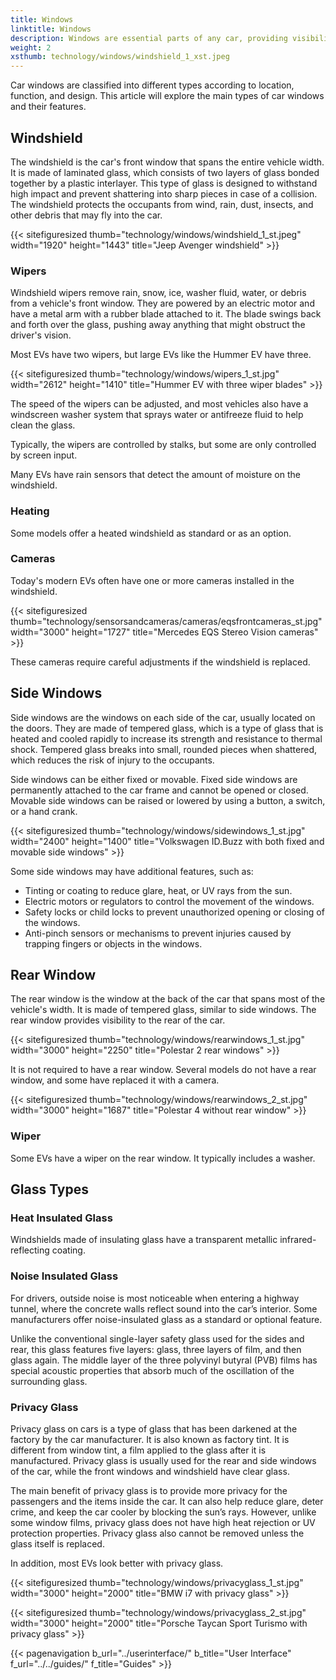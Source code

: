 ```yaml
---
title: Windows
linktitle: Windows
description: Windows are essential parts of any car, providing visibility, ventilation, protection, and comfort to the driver and passengers.
weight: 2
xsthumb: technology/windows/windshield_1_xst.jpeg
---
```

<!-- markdownlint-disable MD033 -->

Car windows are classified into different types according to location, function, and design. This article will explore the main types of car windows and their features.

## Windshield

The windshield is the car's front window that spans the entire vehicle width. It is made of laminated glass, which consists of two layers of glass bonded together by a plastic interlayer. This type of glass is designed to withstand high impact and prevent shattering into sharp pieces in case of a collision. The windshield protects the occupants from wind, rain, dust, insects, and other debris that may fly into the car.

{{< sitefiguresized thumb="technology/windows/windshield_1_st.jpeg" width="1920" height="1443" title="Jeep Avenger windshield" >}}

### Wipers

Windshield wipers remove rain, snow, ice, washer fluid, water, or debris from a vehicle's front window. They are powered by an electric motor and have a metal arm with a rubber blade attached to it. The blade swings back and forth over the glass, pushing away anything that might obstruct the driver's vision.

Most EVs have two wipers, but large EVs like the Hummer EV have three.

{{< sitefiguresized thumb="technology/windows/wipers_1_st.jpg" width="2612" height="1410" title="Hummer EV with three wiper blades" >}}

The speed of the wipers can be adjusted, and most vehicles also have a windscreen washer system that sprays water or antifreeze fluid to help clean the glass.

Typically, the wipers are controlled by stalks, but some are only controlled by screen input.

Many EVs have rain sensors that detect the amount of moisture on the windshield.

### Heating

Some models offer a heated windshield as standard or as an option.

### Cameras

Today's modern EVs often have one or more cameras installed in the windshield.

{{< sitefiguresized thumb="technology/sensorsandcameras/cameras/eqsfrontcameras_st.jpg" width="3000" height="1727" title="Mercedes EQS Stereo Vision cameras" >}}

These cameras require careful adjustments if the windshield is replaced.

## Side Windows

Side windows are the windows on each side of the car, usually located on the doors. They are made of tempered glass, which is a type of glass that is heated and cooled rapidly to increase its strength and resistance to thermal shock. Tempered glass breaks into small, rounded pieces when shattered, which reduces the risk of injury to the occupants.

Side windows can be either fixed or movable. Fixed side windows are permanently attached to the car frame and cannot be opened or closed. Movable side windows can be raised or lowered by using a button, a switch, or a hand crank.

{{< sitefiguresized thumb="technology/windows/sidewindows_1_st.jpg" width="2400" height="1400" title="Volkswagen ID.Buzz with both fixed and movable side windows" >}}

Some side windows may have additional features, such as:

- Tinting or coating to reduce glare, heat, or UV rays from the sun.
- Electric motors or regulators to control the movement of the windows.
- Safety locks or child locks to prevent unauthorized opening or closing of the windows.
- Anti-pinch sensors or mechanisms to prevent injuries caused by trapping fingers or objects in the windows.

## Rear Window

The rear window is the window at the back of the car that spans most of the vehicle's width. It is made of tempered glass, similar to side windows. The rear window provides visibility to the rear of the car.

{{< sitefiguresized thumb="technology/windows/rearwindows_1_st.jpg" width="3000" height="2250" title="Polestar 2 rear windows" >}}

It is not required to have a rear window. Several models do not have a rear window, and some have replaced it with a camera.

{{< sitefiguresized thumb="technology/windows/rearwindows_2_st.jpg" width="3000" height="1687" title="Polestar 4 without rear window" >}}

### Wiper

Some EVs have a wiper on the rear window. It typically includes a washer.

## Glass Types

### Heat Insulated Glass

Windshields made of insulating glass have a transparent metallic infrared-reflecting coating.

### Noise Insulated Glass

For drivers, outside noise is most noticeable when entering a highway tunnel, where the concrete walls reflect sound into the car’s interior. Some manufacturers offer noise-insulated glass as a standard or optional feature.

Unlike the conventional single-layer safety glass used for the sides and rear, this glass features five layers: glass, three layers of film, and then glass again. The middle layer of the three polyvinyl butyral (PVB) films has special acoustic properties that absorb much of the oscillation of the surrounding glass.

### Privacy Glass

Privacy glass on cars is a type of glass that has been darkened at the factory by the car manufacturer. It is also known as factory tint. It is different from window tint, a film applied to the glass after it is manufactured. Privacy glass is usually used for the rear and side windows of the car, while the front windows and windshield have clear glass.

The main benefit of privacy glass is to provide more privacy for the passengers and the items inside the car. It can also help reduce glare, deter crime, and keep the car cooler by blocking the sun’s rays. However, unlike some window films, privacy glass does not have high heat rejection or UV protection properties. Privacy glass also cannot be removed unless the glass itself is replaced.

In addition, most EVs look better with privacy glass.

{{< sitefiguresized thumb="technology/windows/privacyglass_1_st.jpg" width="3000" height="2000" title="BMW i7 with privacy glass" >}}

{{< sitefiguresized thumb="technology/windows/privacyglass_2_st.jpg" width="3000" height="2000" title="Porsche Taycan Sport Turismo with privacy glass" >}}

{{< pagenavigation b_url="../userinterface/" b_title="User Interface" f_url="../../guides/" f_title="Guides" >}}